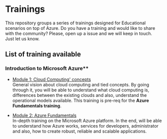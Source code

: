 # Trainings
This repository groups a series of trainings designed for Educational scenarios on top of Azure. Do you have a training and would like to share with the community? Please, open up a issue and we will keep in touch. Just let us know.

## List of training available

### Introduction to Microsoft Azure**

* [Module 1: Cloud Computing' concepts](https://github.com/AzureForEducation/trainings/blob/master/azurefundamentals/1_cloud_concepts/module1_cloud_concepts.md) <br />
General vision about cloud computing and tied concepts. By going through it, you will be able to understand what cloud computing is, differences between the existing clouds and also, understand the operational models available. This training is pre-req for the **Azure Fundamentals training**.

* [Module 2: Azure Fundamentals](https://github.com/AzureForEducation/trainings/blob/master/azurefundamentals/2_azure_fundamentals/module2_azure_fundamentals.md)<br />
In-depth training on the Microsoft Azure platform. In the end, will be able to understand how Azure works, services for developers, administrator and also, how to create robust, reliable and scalable applications.
